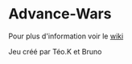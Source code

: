 # Advance-Wars

Pour plus d'information voir le [wiki](https://github.com/Tntii/Advance-Wars/wiki)

Jeu créé par Téo.K et Bruno
